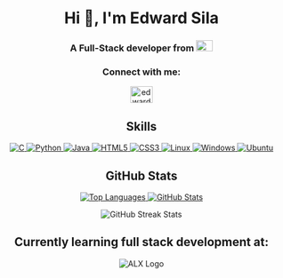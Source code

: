 <h1 align="center">Hi 👋, I'm Edward Sila</h1>
<h3 align="center">A Full-Stack developer from <img src="https://upload.wikimedia.org/wikipedia/commons/thumb/4/49/Flag_of_Kenya.svg/1280px-Flag_of_Kenya.svg.png" alt="Kenyan Flag" width="30" height="20"></h3>

<h3 align="center">Connect with me:</h3>
<p align="center">
  <a href="https://www.linkedin.com/in/edward-sila-a8a262242/" target="blank">
    <img align="center" src="https://cdn.jsdelivr.net/npm/simple-icons@3.0.1/icons/linkedin.svg" alt="edwardsila" height="30" width="40" />
  </a>
</p>

<h2 align="center">Skills</h2>
<p align="center">
  <a href="https://en.wikipedia.org/wiki/C_(programming_language)">
    <img src="https://img.icons8.com/color/48/000000/c-programming.png" alt="C" />
  </a>
  <a href="https://www.python.org/">
    <img src="https://img.icons8.com/color/48/000000/python.png" alt="Python" />
  </a>
  <a href="https://www.java.com/">
    <img src="https://img.icons8.com/color/48/000000/java-coffee-cup-logo.png" alt="Java" />
  </a>
  <a href="https://developer.mozilla.org/en-US/docs/Web/Guide/HTML/HTML5">
    <img src="https://img.icons8.com/color/48/000000/html-5.png" alt="HTML5" />
  </a>
  <a href="https://developer.mozilla.org/en-US/docs/Web/CSS">
    <img src="https://img.icons8.com/color/48/000000/css3.png" alt="CSS3" />
  </a>
  <a href="https://www.linux.org/">
    <img src="https://img.icons8.com/color/48/000000/linux.png" alt="Linux" />
  </a>
  <a href="https://www.microsoft.com/en-us/windows">
    <img src="https://img.icons8.com/color/48/000000/windows-10.png" alt="Windows" />
  </a>
  <a href="https://ubuntu.com/">
    <img src="https://img.icons8.com/color/48/000000/ubuntu--v1.png" alt="Ubuntu" />
  </a>
</p>

<h2 align="center">GitHub Stats</h2>

<p align="center">
  <a href="https://github.com/edwardsila">
    <img src="https://github-readme-stats.vercel.app/api/top-langs/?username=edwardsila&layout=compact" alt="Top Languages" />
  </a>
  <a href="https://github.com/edwardsila">
    <img src="https://github-readme-stats.vercel.app/api?username=edwardsila&show_icons=true&locale=en" alt="GitHub Stats" />
  </a>
</p>

<p align="center">
  <img src="https://github-readme-streak-stats.herokuapp.com/?user=edwardsila" alt="GitHub Streak Stats" />
</p>

<h2 align="center">Currently learning full stack development at:</h2>
<p align="center">
  <img src="https://assets.imaginablefutures.com/media/images/ALX_Logo.max-200x150.png" alt="ALX Logo" />
</p>
